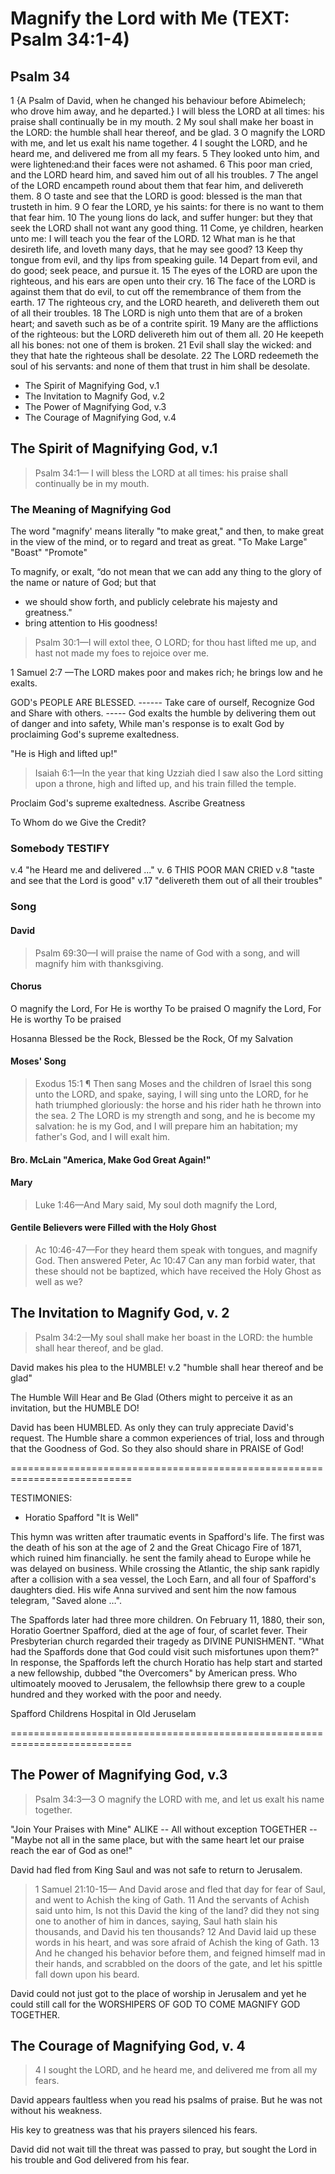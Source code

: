 # Magnify the Lord with Me (TEXT: Psalm 34:1-4)

## Psalm 34
1 {A Psalm of David, when he changed his behaviour before Abimelech; who drove him away, and he departed.} I will bless the LORD at all times: his praise shall continually be in my mouth. 2 My soul shall make her boast in the LORD: the humble shall hear thereof, and be glad. 3 O magnify the LORD with me, and let us exalt his name together. 4 I sought the LORD, and he heard me, and delivered me from all my fears. 5 They looked unto him, and were lightened:and their faces were not ashamed. 6 This poor man cried, and the LORD heard him, and saved him out of all his troubles. 7 The angel of the LORD encampeth round about them that fear him, and delivereth them. 8 O taste and see that the LORD is good: blessed is the man that trusteth in him. 9 O fear the LORD, ye his saints: for there is no want to them that fear him. 10 The young lions do lack, and suffer hunger: but they that seek the LORD shall not want any good thing. 11 Come, ye children, hearken unto me: I will teach you the fear of the LORD. 12 What man is he that desireth life, and loveth many days, that he may see good? 13 Keep thy tongue from evil, and thy lips from speaking guile. 14 Depart from evil, and do good; seek peace, and pursue it. 15 The eyes of the LORD are upon the righteous, and his ears are open unto their cry. 16 The face of the LORD is against them that do evil, to cut off the remembrance of them from the earth. 17 The righteous cry, and the LORD heareth, and delivereth them out of all their troubles. 18 The LORD is nigh unto them that are of a broken heart; and saveth such as be of a contrite spirit. 19 Many are the afflictions of the righteous: but the LORD delivereth him out of them all. 20 He keepeth all his bones: not one of them is broken. 21 Evil shall slay the wicked: and they that hate the righteous shall be desolate. 22 The LORD redeemeth the soul of his servants: and none of them that trust in him shall be desolate.

- The Spirit of Magnifying God, v.1
- The Invitation to Magnify God, v.2
- The Power of Magnifying God, v.3
- The Courage of Magnifying God, v.4

<!-- ---------------------------------- -->
<!-- ---------------------------------- -->
## The Spirit of Magnifying God, v.1

> Psalm 34:1&mdash; I will bless the LORD at all times: his praise shall continually be in my mouth.

### The Meaning of Magnifying God

The word "magnify' means literally "to make great," and then, to make great in the view of the mind, or to regard and treat as great. "To Make Large" "Boast" "Promote"

To magnify, or exalt, “do not mean that we can add any thing to the glory of the name or nature of God; but that 
- we should show forth, and publicly celebrate his majesty and greatness."
- bring attention to His goodness!

> Psalm 30:1&mdash;I will extol thee, O LORD; for thou hast lifted me up, and hast not made my foes to rejoice over me.

1 Samuel 2:7 &mdash;The LORD makes poor and makes rich; he brings low and he exalts. 

GOD's PEOPLE ARE BLESSED. ------ Take care of ourself, Recognize God and Share with others. ----- God exalts the humble by delivering them out of danger and into safety, While man's response is to exalt God by proclaiming God's supreme exaltedness.

"He is High and lifted up!" 

> Isaiah 6:1&mdash;In the year that king Uzziah died I saw also the Lord sitting upon a throne, high and lifted up, and his train filled the temple.

Proclaim God's supreme exaltedness. Ascribe Greatness

To Whom do we Give the Credit? 

### Somebody TESTIFY

v.4 "he Heard me and delivered ..."
v. 6 THIS POOR MAN CRIED
v.8 "taste and see that the Lord is good"
v.17 "delivereth them out of all their troubles"

### Song

#### David

> Psalm 69:30&mdash;I will praise the name of God with a song, and will magnify him with thanksgiving.

#### Chorus

O magnify the Lord, For He is worthy To be praised
O magnify the Lord, For He is worthy To be praised

Hosanna Blessed be the Rock, 
Blessed be the Rock, Of my Salvation

#### Moses' Song

> Exodus 15:1 ¶ Then sang Moses and the children of Israel this song unto the LORD, and spake, saying, I will sing unto the LORD, for he hath triumphed gloriously: the horse and his rider hath he thrown into the sea. 2 The LORD is my strength and song, and he is become my salvation: he is my God, and I will prepare him an habitation; my father's God, and I will exalt him.

#### Bro. McLain "America, Make God Great Again!"

#### Mary

> Luke 1:46&mdash;And Mary said, My soul doth magnify the Lord,

#### Gentile Believers were Filled with the Holy Ghost

>  Ac 10:46-47&mdash;For they heard them speak with tongues, and magnify God. Then answered Peter, Ac 10:47 Can any man forbid water, that these should not be baptized, which have received the Holy Ghost as well as we?

## The Invitation to Magnify God, v. 2

> Psalm 34:2&mdash;My soul shall make her boast in the LORD: the humble shall hear thereof, and be glad.

David makes his plea to the HUMBLE! v.2 "humble shall hear thereof and be glad"

The Humble Will Hear and Be Glad (Others might to perceive it as an invitation, but the HUMBLE DO!

David has been HUMBLED. As only they can truly appreciate David's request. The Humble share a common experiences of trial, loss and through that the Goodness of God. So they also should share in PRAISE of God!

===========================================================================

TESTIMONIES:

- Horatio Spafford "It is Well"

This hymn was written after traumatic events in Spafford's life. The first was the death of his son at the age of 2 and the Great Chicago Fire of 1871, which ruined him financially. he sent the family ahead to Europe while he was delayed on business. While crossing the Atlantic, the ship sank rapidly after a collision with a sea vessel, the Loch Earn, and all four of Spafford's daughters died. His wife Anna survived and sent him the now famous telegram, "Saved alone …". 

The Spaffords later had three more children. On February 11, 1880, their son, Horatio Goertner Spafford, died at the age of four, of scarlet fever. Their Presbyterian church regarded their tragedy as DIVINE PUNISHMENT. "What had the Spaffords done that God could visit such misfortunes upon them?" In response, the Spaffords left the church Horatio has help start and started a new fellowship, dubbed "the Overcomers" by American press. Who ultimoately mooved to Jerusalem, the fellowhsip there grew to a couple hundred and they worked with the poor and needy.

Spafford Childrens Hospital in Old Jeruselam


===========================================================================

## The Power of Magnifying God, v.3

> Psalm 34:3&mdash;3 O magnify the LORD with me, and let us exalt his name together.

"Join Your Praises with Mine"
ALIKE -- All without exception
TOGETHER -- "Maybe not all in the same place, but with the same heart let our praise reach the ear of God as one!"

David had fled from King Saul and was not safe to return to Jerusalem.

> 1 Samuel 21:10-15&mdash; And David arose and fled that day for fear of Saul, and went to Achish the king of Gath. 11 And the servants of Achish said unto him, Is not this David the king of the land? did they not sing one to another of him in dances, saying, Saul hath slain his thousands, and David his ten thousands? 12 And David laid up these words in his heart, and was sore afraid of Achish the king of Gath. 13 And he changed his behavior before them, and feigned himself mad in their hands, and scrabbled on the doors of the gate, and let his spittle fall down upon his beard. 

David could not just got to the place of worship in Jerusalem and yet he could still call for the WORSHIPERS OF GOD TO COME MAGNIFY GOD TOGETHER.


## The Courage of Magnifying God, v. 4

> 4 I sought the LORD, and he heard me, and delivered me from all my fears.

David appears faultless when you read his psalms of praise. But he was not without his weakness. 

His key to greatness was that his prayers silenced his fears.

David did not wait till the threat was passed to pray, but sought the Lord in his trouble and God delivered from his fear.
